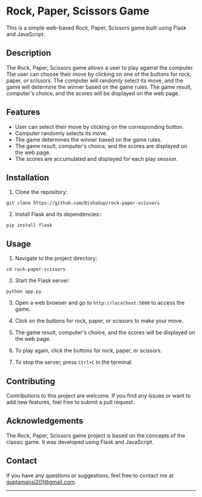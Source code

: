 
# Rock, Paper, Scissors Game

This is a simple web-based Rock, Paper, Scissors game built using Flask and JavaScript.

## Description

The Rock, Paper, Scissors game allows a user to play against the computer. The user can choose their move by clicking on one of the buttons for rock, paper, or scissors. The computer will randomly select its move, and the game will determine the winner based on the game rules. The game result, computer's choice, and the scores will be displayed on the web page.

## Features

- User can select their move by clicking on the corresponding button.
- Computer randomly selects its move.
- The game determines the winner based on the game rules.
- The game result, computer's choice, and the scores are displayed on the web page.
- The scores are accumulated and displayed for each play session.

## Installation

1. Clone the repository:

```
git clone https://github.com/DishaGup/rock-paper-scissors
```

2. Install Flask and its dependencies::

```
pip install flask
```

## Usage

1. Navigate to the project directory:

```
cd rock-paper-scissors
```

2. Start the Flask server:

```
python app.py
```

3. Open a web browser and go to `http://localhost:5000` to access the game.

4. Click on the buttons for rock, paper, or scissors to make your move.

5. The game result, computer's choice, and the scores will be displayed on the web page.

6. To play again, click the buttons for rock, paper, or scissors.

7. To stop the server, press `Ctrl+C` in the terminal.

## Contributing

Contributions to this project are welcome. If you find any issues or want to add new features, feel free to submit a pull request.


## Acknowledgements

The Rock, Paper, Scissors game project is based on the concepts of the classic game. It was developed using Flask and JavaScript.

## Contact

If you have any questions or suggestions, feel free to contact me at guptamansi201@gmail.com.

---

